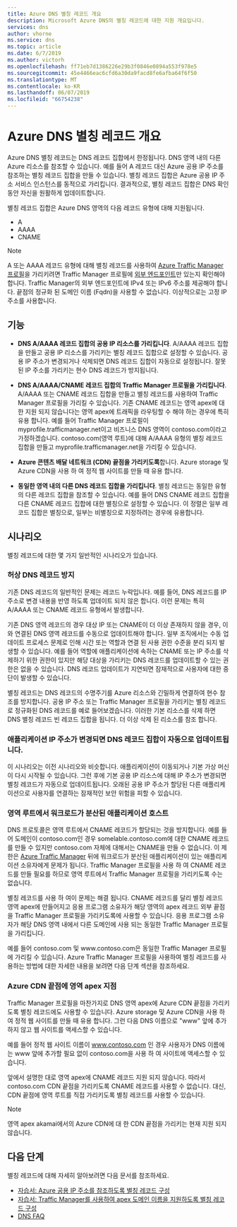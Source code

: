 ```yaml
---
title: Azure DNS 별칭 레코드 개요
description: Microsoft Azure DNS의 별칭 레코드에 대한 지원 개요입니다.
services: dns
author: vhorne
ms.service: dns
ms.topic: article
ms.date: 6/7/2019
ms.author: victorh
ms.openlocfilehash: ff71eb7d1386226e29b3f0846e0894a553f978e5
ms.sourcegitcommit: 45e4466eac6cfd6a30da9facd8fe6afba64f6f50
ms.translationtype: MT
ms.contentlocale: ko-KR
ms.lasthandoff: 06/07/2019
ms.locfileid: "66754238"
---
```

# <a name="azure-dns-alias-records-overview"></a>Azure DNS 별칭 레코드 개요

Azure DNS 별칭 레코드는 DNS 레코드 집합에서 한정됩니다. DNS 영역 내의 다른 Azure 리소스를 참조할 수 있습니다. 예를 들어 A 레코드 대신 Azure 공용 IP 주소를 참조하는 별칭 레코드 집합을 만들 수 있습니다. 별칭 레코드 집합은 Azure 공용 IP 주소 서비스 인스턴스를 동적으로 가리킵니다. 결과적으로, 별칭 레코드 집합은 DNS 확인 동안 자신을 원활하게 업데이트합니다.

별칭 레코드 집합은 Azure DNS 영역의 다음 레코드 유형에 대해 지원됩니다. 

- A
- AAAA
- CNAME

> [!NOTE]
> A 또는 AAAA 레코드 유형에 대해 별칭 레코드를 사용하여 [Azure Traffic Manager 프로필](../traffic-manager/quickstart-create-traffic-manager-profile.md)을 가리키려면 Traffic Manager 프로필에 [외부 엔드포인트](../traffic-manager/traffic-manager-endpoint-types.md#external-endpoints)만 있는지 확인해야 합니다. Traffic Manager의 외부 엔드포인트에 IPv4 또는 IPv6 주소를 제공해야 합니다. 끝점의 정규화 된 도메인 이름 (Fqdn)을 사용할 수 없습니다. 이상적으로는 고정 IP 주소를 사용합니다.

## <a name="capabilities"></a>기능

- **DNS A/AAAA 레코드 집합의 공용 IP 리소스를 가리킵니다**. A/AAAA 레코드 집합을 만들고 공용 IP 리소스를 가리키는 별칭 레코드 집합으로 설정할 수 있습니다. 공용 IP 주소가 변경되거나 삭제되면 DNS 레코드 집합이 자동으로 설정됩니다. 잘못된 IP 주소를 가리키는 현수 DNS 레코드가 방지됩니다.

- **DNS A/AAAA/CNAME 레코드 집합의 Traffic Manager 프로필을 가리킵니다**. A/AAAA 또는 CNAME 레코드 집합을 만들고 별칭 레코드를 사용하여 Traffic Manager 프로필을 가리킬 수 있습니다. 기존 CNAME 레코드는 영역 apex에 대 한 지원 되지 않습니다는 영역 apex에 트래픽을 라우팅할 수 해야 하는 경우에 특히 유용 합니다. 예를 들어 Traffic Manager 프로필이 myprofile.trafficmanager.net이고 비즈니스 DNS 영역이 contoso.com이라고 가정하겠습니다. contoso.com(영역 루트)에 대해 A/AAAA 유형의 별칭 레코드 집합을 만들고 myprofile.trafficmanager.net을 가리킬 수 있습니다.
- **Azure 콘텐츠 배달 네트워크 (CDN) 끝점을 가리키도록**합니다. Azure storage 및 Azure CDN을 사용 하 여 정적 웹 사이트를 만들 때 유용 합니다.
- **동일한 영역 내의 다른 DNS 레코드 집합을 가리킵니다**. 별칭 레코드는 동일한 유형의 다른 레코드 집합을 참조할 수 있습니다. 예를 들어 DNS CNAME 레코드 집합을 다른 CNAME 레코드 집합에 대한 별칭으로 설정할 수 있습니다. 이 정렬은 일부 레코드 집합은 별칭으로, 일부는 비별칭으로 지정하려는 경우에 유용합니다.

## <a name="scenarios"></a>시나리오

별칭 레코드에 대한 몇 가지 일반적인 시나리오가 있습니다.

### <a name="prevent-dangling-dns-records"></a>허상 DNS 레코드 방지

기존 DNS 레코드의 일반적인 문제는 레코드 누락입니다. 예를 들어, DNS 레코드를 IP 주소로 변경 내용을 반영 하도록 업데이트 되지 않은 합니다. 이런 문제는 특히 A/AAAA 또는 CNAME 레코드 유형에서 발생합니다.

기존 DNS 영역 레코드의 경우 대상 IP 또는 CNAME이 더 이상 존재하지 않을 경우, 이와 연결된 DNS 영역 레코드를 수동으로 업데이트해야 합니다. 일부 조직에서는 수동 업데이트 프로세스 문제로 인해 시간 또는 역할과 연결 된 사용 권한 수준을 분리 되지 발생할 수 있습니다. 예를 들어 역할에 애플리케이션에 속하는 CNAME 또는 IP 주소를 삭제하기 위한 권한이 있지만 해당 대상을 가리키는 DNS 레코드를 업데이트할 수 있는 권한은 없을 수 있습니다. DNS 레코드 업데이트가 지연되면 잠재적으로 사용자에 대한 중단이 발생할 수 있습니다.

별칭 레코드는 DNS 레코드의 수명주기를 Azure 리소스와 긴밀하게 연결하여 현수 참조를 방지합니다. 공용 IP 주소 또는 Traffic Manager 프로필을 가리키는 별칭 레코드로 정규화된 DNS 레코드를 예로 들어보겠습니다. 이러한 기본 리소스를 삭제 하면 DNS 별칭 레코드 빈 레코드 집합을 됩니다. 더 이상 삭제 된 리소스를 참조 합니다.

### <a name="update-dns-record-set-automatically-when-application-ip-addresses-change"></a>애플리케이션 IP 주소가 변경되면 DNS 레코드 집합이 자동으로 업데이트됩니다.

이 시나리오는 이전 시나리오와 비슷합니다. 애플리케이션이 이동되거나 기본 가상 머신이 다시 시작될 수 있습니다. 그런 후에 기본 공용 IP 리소스에 대해 IP 주소가 변경되면 별칭 레코드가 자동으로 업데이트됩니다. 오래된 공용 IP 주소가 할당된 다른 애플리케이션으로 사용자를 연결하는 잠재적인 보안 위험을 피할 수 있습니다.

### <a name="host-load-balanced-applications-at-the-zone-apex"></a>영역 루트에서 워크로드가 분산된 애플리케이션 호스트

DNS 프로토콜은 영역 루트에서 CNAME 레코드가 할당되는 것을 방지합니다. 예를 들어 도메인이 contoso.com인 경우 somelable.contoso.com에 대한 CNAME 레코드를 만들 수 있지만 contoso.com 자체에 대해서는 CNAME을 만들 수 없습니다.
이 제한은 [Azure Traffic Manager](../traffic-manager/traffic-manager-overview.md) 뒤에 워크로드가 분산된 애플리케이션이 있는 애플리케이션 소유자에게 문제가 됩니다. Traffic Manager 프로필을 사용 하 여 CNAME 레코드를 만들 필요를 하므로 영역 루트에서 Traffic Manager 프로필을 가리키도록 수는 없습니다.

별칭 레코드를 사용 하 여이 문제는 해결 됩니다. CNAME 레코드를 달리 별칭 레코드 영역 apex에 만들어지고 응용 프로그램 소유자가 해당 영역의 apex 레코드 외부 끝점을 Traffic Manager 프로필을 가리키도록에 사용할 수 있습니다. 응용 프로그램 소유자가 해당 DNS 영역 내에서 다른 도메인에 사용 되는 동일한 Traffic Manager 프로필을 가리킵니다.

예를 들어 contoso.com 및 www\.contoso.com은 동일한 Traffic Manager 프로필에 가리킬 수 있습니다. Azure Traffic Manager 프로필을 사용하여 별칭 레코드를 사용하는 방법에 대한 자세한 내용을 보려면 다음 단계 섹션을 참조하세요.

### <a name="point-zone-apex-to-azure-cdn-endpoints"></a>Azure CDN 끝점에 영역 apex 지점

Traffic Manager 프로필을 마찬가지로 DNS 영역 apex에 Azure CDN 끝점을 가리키도록 별칭 레코드에도 사용할 수 있습니다. Azure storage 및 Azure CDN을 사용 하 여 정적 웹 사이트를 만들 때 유용 합니다. 그런 다음 DNS 이름으로 "www" 앞에 추가 하지 않고 웹 사이트를 액세스할 수 있습니다.

예를 들어 정적 웹 사이트 이름이 www.contoso.com 인 경우 사용자가 DNS 이름에는 www 앞에 추가할 필요 없이 contoso.com을 사용 하 여 사이트에 액세스할 수 있습니다.

앞에서 설명한 대로 영역 apex에 CNAME 레코드 지원 되지 않습니다. 따라서 contoso.com CDN 끝점을 가리키도록 CNAME 레코드를 사용할 수 없습니다. 대신, CDN 끝점에 영역 루트를 직접 가리키도록 별칭 레코드를 사용할 수 있습니다.

> [!NOTE]
> 영역 apex akamai에서의 Azure CDN에 대 한 CDN 끝점을 가리키는 현재 지원 되지 않습니다.

## <a name="next-steps"></a>다음 단계

별칭 레코드에 대해 자세히 알아보려면 다음 문서를 참조하세요.

- [자습서: Azure 공용 IP 주소를 참조하도록 별칭 레코드 구성](tutorial-alias-pip.md)
- [자습서: Traffic Manager를 사용하여 apex 도메인 이름을 지원하도록 별칭 레코드 구성](tutorial-alias-tm.md)
- [DNS FAQ](https://docs.microsoft.com/azure/dns/dns-faq#alias-records)

